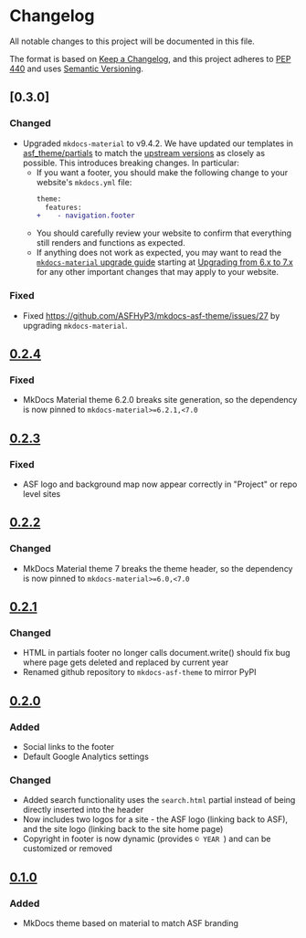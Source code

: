 # Changelog

All notable changes to this project will be documented in this file.

The format is based on [Keep a Changelog](https://keepachangelog.com/en/1.0.0/),
and this project adheres to [PEP 440](https://www.python.org/dev/peps/pep-0440/) 
and uses [Semantic Versioning](https://semver.org/spec/v2.0.0.html).

## [0.3.0]

### Changed
- Upgraded `mkdocs-material` to v9.4.2. We have updated our templates in [asf_theme/partials](./asf_theme/partials) to match the [upstream versions](https://github.com/squidfunk/mkdocs-material/tree/9.4.2/src/templates/partials) as closely as possible. This introduces breaking changes. In particular:
    - If you want a footer, you should make the following change to your website's `mkdocs.yml` file:
      ```diff
      theme:
        features:
      +    - navigation.footer
      ```
    - You should carefully review your website to confirm that everything still renders and functions as expected.
    - If anything does not work as expected, you may want to read the [`mkdocs-material` upgrade guide](https://squidfunk.github.io/mkdocs-material/upgrade/) starting at [Upgrading from 6.x to 7.x](https://squidfunk.github.io/mkdocs-material/upgrade/#upgrading-from-6x-to-7x) for any other important changes that may apply to your website.

### Fixed
- Fixed <https://github.com/ASFHyP3/mkdocs-asf-theme/issues/27> by upgrading `mkdocs-material`.

## [0.2.4](https://github.com/ASFHyP3/mkdocs-asf-theme/compare/v0.2.3...v0.2.4)

### Fixed
- MkDocs Material theme 6.2.0 breaks site generation, so the dependency is now pinned to `mkdocs-material>=6.2.1,<7.0`

## [0.2.3](https://github.com/ASFHyP3/mkdocs-asf-theme/compare/v0.2.2...v0.2.3)

### Fixed
- ASF logo and background map now appear correctly in "Project" or repo level sites

## [0.2.2](https://github.com/ASFHyP3/mkdocs-asf-theme/compare/v0.2.1...v0.2.2)

### Changed
- MkDocs Material theme 7 breaks the theme header, so the dependency is now pinned to `mkdocs-material>=6.0,<7.0`

## [0.2.1](https://github.com/ASFHyP3/mkdocs-asf-theme/compare/v0.2.0...v0.2.1)

### Changed
- HTML in partials footer no longer calls document.write() should fix bug where page gets deleted and replaced by current year
- Renamed github repository to `mkdocs-asf-theme` to mirror PyPI

## [0.2.0](https://github.com/ASFHyP3/mkdocs-asf-theme/compare/v0.1.0...v0.2.0)

### Added
- Social links to the footer
- Default Google Analytics settings

### Changed
- Added search functionality uses the `search.html` partial instead of being directly
  inserted into the header
- Now includes two logos for a site - the ASF logo (linking back to ASF), and the
  site logo (linking back to the site home page)
- Copyright in footer is now dynamic (provides `© YEAR `) and can be customized
  or removed

## [0.1.0](https://github.com/ASFHyP3/mkdocs-asf-theme/compare/v0.0.0...v0.1.0)

### Added
- MkDocs theme based on material to match ASF branding
